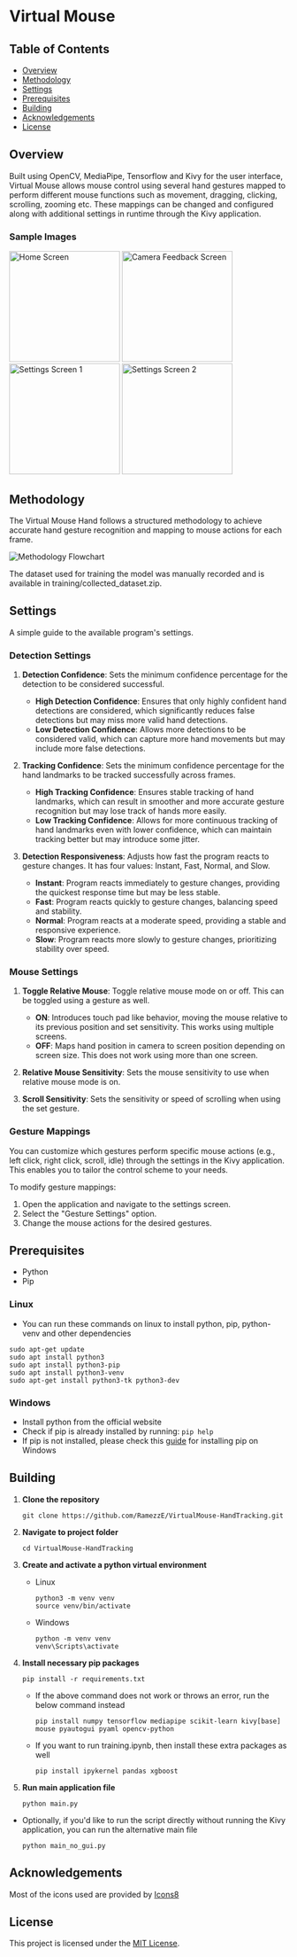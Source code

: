# Virtual Mouse

## Table of Contents
- [Overview](#overview)
- [Methodology](#methodology)
- [Settings](#settings)
- [Prerequisites](#prerequisites)
- [Building](#building)
- [Acknowledgements](#acknowledgements)
- [License](#license)

## Overview

Built using OpenCV, MediaPipe, Tensorflow and Kivy for the user interface, Virtual Mouse allows mouse control using several hand gestures mapped to perform different mouse functions such as movement, dragging, clicking, scrolling, zooming etc. These mappings can be changed and configured along with additional settings in runtime through the Kivy application.

### Sample Images

<p align="left">

  <img src="https://github.com/RamezzE/VirtualMouse-HandTracking/assets/117018553/d8aa8a15-9909-4fe9-a4cf-5f111e60f317" alt="Home Screen" height="200">
  <img src="https://github.com/RamezzE/VirtualMouse-HandTracking/assets/117018553/af41b857-a3d2-4b3d-b390-4ddb3d9aa6b7" alt="Camera Feedback Screen" height="200">
  <img src="https://github.com/RamezzE/VirtualMouse-HandTracking/assets/117018553/525fcf55-4758-4024-8715-3205220e4123" alt="Settings Screen 1" height="200">
  <img src="https://github.com/RamezzE/VirtualMouse-HandTracking/assets/117018553/0d81a47c-586b-440e-8f50-29a9a2ee7b35" alt="Settings Screen 2" height="200">
</p>

## Methodology

The Virtual Mouse Hand follows a structured methodology to achieve accurate hand gesture recognition and mapping to mouse actions for each frame.

![Methodology Flowchart](https://github.com/RamezzE/VirtualMouse-HandTracking/assets/117018553/7db9f201-7720-4c0c-9c5e-944f7876b4dc)

The dataset used for training the model was manually recorded and is available in training/collected_dataset.zip. 

## Settings

A simple guide to the available program's settings.

### Detection Settings

1.  **Detection Confidence**: Sets the minimum confidence percentage for the detection to be considered successful.
     - **High Detection Confidence**: Ensures that only highly confident hand detections are considered, which significantly reduces false detections but may miss more valid hand detections.
     - **Low Detection Confidence**: Allows more detections to be considered valid, which can capture more hand movements but may include more false detections.

2. **Tracking Confidence**: Sets the minimum confidence percentage for the hand landmarks to be tracked successfully across frames.
   - **High Tracking Confidence**: Ensures stable tracking of hand landmarks, which can result in smoother and more accurate gesture recognition but may lose track of hands more easily.
   - **Low Tracking Confidence**: Allows for more continuous tracking of hand landmarks even with lower confidence, which can maintain tracking better but may introduce some jitter.

3. **Detection Responsiveness**: Adjusts how fast the program reacts to gesture changes. It has four values: Instant, Fast, Normal, and Slow.
   - **Instant**: Program reacts immediately to gesture changes, providing the quickest response time but may be less stable.
   - **Fast**: Program reacts quickly to gesture changes, balancing speed and stability.
   - **Normal**: Program reacts at a moderate speed, providing a stable and responsive experience.
   - **Slow**: Program reacts more slowly to gesture changes, prioritizing stability over speed.

### Mouse Settings

1. **Toggle Relative Mouse**: Toggle relative mouse mode on or off. This can be toggled using a gesture as well.
    - **ON**: Introduces touch pad like behavior, moving the mouse relative to its previous position and set sensitivity. This works using multiple screens.
    - **OFF**: Maps hand position in camera to screen position depending on screen size. This does not work using more than one screen.

2. **Relative Mouse Sensitivity**: Sets the mouse sensitivity to use when relative mouse mode is on.

3. **Scroll Sensitivity**: Sets the sensitivity or speed of scrolling when using the set gesture.

### Gesture Mappings

You can customize which gestures perform specific mouse actions (e.g., left click, right click, scroll, idle) through the settings in the Kivy application. This enables you to tailor the control scheme to your needs.

To modify gesture mappings:
1. Open the application and navigate to the settings screen.
2. Select the "Gesture Settings" option.
3. Change the mouse actions for the desired gestures.

## Prerequisites
- Python
- Pip

### Linux
- You can run these commands on linux to install python, pip, python-venv and other dependencies

```
sudo apt-get update
sudo apt install python3
sudo apt install python3-pip
sudo apt install python3-venv
sudo apt-get install python3-tk python3-dev
```

### Windows
- Install python from the official website
- Check if pip is already installed by running: `pip help`
- If pip is not installed, please check this [guide](https://www.geeksforgeeks.org/download-and-install-pip-latest-version/#windows) for installing pip on Windows

## Building

1. **Clone the repository**

    ```
    git clone https://github.com/RamezzE/VirtualMouse-HandTracking.git
    ```

2. **Navigate to project folder**
  
    ```
    cd VirtualMouse-HandTracking
    ```

3. **Create and activate a python virtual environment**

      - Linux
      
          ```
          python3 -m venv venv
          source venv/bin/activate
          ```
      
      - Windows
      
          ```
          python -m venv venv
          venv\Scripts\activate
          ```

4. **Install necessary pip packages**

    ```
    pip install -r requirements.txt
    ``` 

    - If the above command does not work or throws an error, run the below command instead
    
        ```
        pip install numpy tensorflow mediapipe scikit-learn kivy[base] mouse pyautogui pyaml opencv-python
        ```
    
    - If you want to run training.ipynb, then install these extra packages as well
    
        ```
        pip install ipykernel pandas xgboost
        ```

5. **Run main application file**

    ```
    python main.py
    ```

- Optionally, if you'd like to run the script directly without running the Kivy application, you can run the alternative main file

    ```
    python main_no_gui.py
    ```

## Acknowledgements

Most of the icons used are provided by [Icons8](https://icons8.com/)

## License

This project is licensed under the [MIT License](LICENSE).
